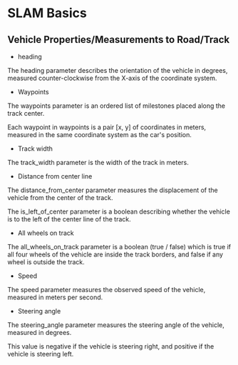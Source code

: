 # SLAM Basics

## Vehicle Properties/Measurements to Road/Track

* heading

The heading parameter describes the orientation of the vehicle in degrees, measured counter-clockwise from the X-axis of the coordinate system.

* Waypoints

The waypoints parameter is an ordered list of milestones placed along the track center.

Each waypoint in waypoints is a pair [x, y] of coordinates in meters, measured in the same coordinate system as the car's position.

* Track width

The track_width parameter is the width of the track in meters.

* Distance from center line

The distance_from_center parameter measures the displacement of the vehicle from the center of the track.

The is_left_of_center parameter is a boolean describing whether the vehicle is to the left of the center line of the track.

* All wheels on track

The all_wheels_on_track parameter is a boolean (true / false) which is true if all four wheels of the vehicle are inside the track borders, and false if any wheel is outside the track.

* Speed

The speed parameter measures the observed speed of the vehicle, measured in meters per second.

* Steering angle

The steering_angle parameter measures the steering angle of the vehicle, measured in degrees.

This value is negative if the vehicle is steering right, and positive if the vehicle is steering left.